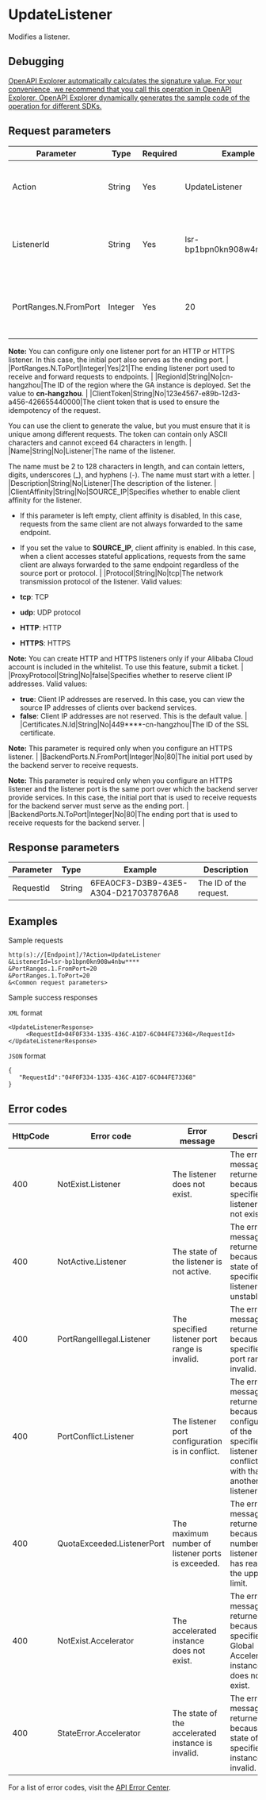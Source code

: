 # UpdateListener

Modifies a listener.

## Debugging

[OpenAPI Explorer automatically calculates the signature value. For your convenience, we recommend that you call this operation in OpenAPI Explorer. OpenAPI Explorer dynamically generates the sample code of the operation for different SDKs.](https://api.aliyun.com/#product=Ga&api=UpdateListener&type=RPC&version=2019-11-20)

## Request parameters

|Parameter|Type|Required|Example|Description|
|---------|----|--------|-------|-----------|
|Action|String|Yes|UpdateListener|The operation that you want to perform. Set the value to **UpdateListener**. |
|ListenerId|String|Yes|lsr-bp1bpn0kn908w4nbw\*\*\*\*|The ID of the listener associated with the endpoint groups that you want to query. |
|PortRanges.N.FromPort|Integer|Yes|20|The initial listener port used to receive and forward requests to endpoints.

 **Note:** You can configure only one listener port for an HTTP or HTTPS listener. In this case, the initial port also serves as the ending port. |
|PortRanges.N.ToPort|Integer|Yes|21|The ending listener port used to receive and forward requests to endpoints. |
|RegionId|String|No|cn-hangzhou|The ID of the region where the GA instance is deployed. Set the value to **cn-hangzhou**. |
|ClientToken|String|No|123e4567-e89b-12d3-a456-426655440000|The client token that is used to ensure the idempotency of the request.

 You can use the client to generate the value, but you must ensure that it is unique among different requests. The token can contain only ASCII characters and cannot exceed 64 characters in length. |
|Name|String|No|Listener|The name of the listener.

 The name must be 2 to 128 characters in length, and can contain letters, digits, underscores \(\_\), and hyphens \(-\). The name must start with a letter. |
|Description|String|No|Listener|The description of the listener. |
|ClientAffinity|String|No|SOURCE\_IP|Specifies whether to enable client affinity for the listener.

 -   If this parameter is left empty, client affinity is disabled, In this case, requests from the same client are not always forwarded to the same endpoint.
-   If you set the value to **SOURCE\_IP**, client affinity is enabled. In this case, when a client accesses stateful applications, requests from the same client are always forwarded to the same endpoint regardless of the source port or protocol. |
|Protocol|String|No|tcp|The network transmission protocol of the listener. Valid values:

 -   **tcp**: TCP
-   **udp**: UDP protocol
-   **HTTP**: HTTP
-   **HTTPS**: HTTPS

 **Note:** You can create HTTP and HTTPS listeners only if your Alibaba Cloud account is included in the whitelist. To use this feature, submit a ticket. |
|ProxyProtocol|String|No|false|Specifies whether to reserve client IP addresses. Valid values:

 -   **true**: Client IP addresses are reserved. In this case, you can view the source IP addresses of clients over backend services.
-   **false**: Client IP addresses are not reserved. This is the default value. |
|Certificates.N.Id|String|No|449\*\*\*\*-cn-hangzhou|The ID of the SSL certificate.

 **Note:** This parameter is required only when you configure an HTTPS listener. |
|BackendPorts.N.FromPort|Integer|No|80|The initial port used by the backend server to receive requests.

 **Note:** This parameter is required only when you configure an HTTPS listener and the listener port is the same port over which the backend server provide services. In this case, the initial port that is used to receive requests for the backend server must serve as the ending port. |
|BackendPorts.N.ToPort|Integer|No|80|The ending port that is used to receive requests for the backend server. |

## Response parameters

|Parameter|Type|Example|Description|
|---------|----|-------|-----------|
|RequestId|String|6FEA0CF3-D3B9-43E5-A304-D217037876A8|The ID of the request. |

## Examples

Sample requests

```
http(s)://[Endpoint]/?Action=UpdateListener
&ListenerId=lsr-bp1bpn0kn908w4nbw****
&PortRanges.1.FromPort=20
&PortRanges.1.ToPort=20
&<Common request parameters>
```

Sample success responses

`XML` format

```
<UpdateListenerResponse>
     <RequestId>04F0F334-1335-436C-A1D7-6C044FE73368</RequestId>
</UpdateListenerResponse>
```

`JSON` format

```
{
   "RequestId":"04F0F334-1335-436C-A1D7-6C044FE73368"
}
```

## Error codes

|HttpCode|Error code|Error message|Description|
|--------|----------|-------------|-----------|
|400|NotExist.Listener|The listener does not exist.|The error message returned because the specified listener does not exist.|
|400|NotActive.Listener|The state of the listener is not active.|The error message returned because the state of the specified listener is unstable.|
|400|PortRangeIllegal.Listener|The specified listener port range is invalid.|The error message returned because the specified port range is invalid.|
|400|PortConflict.Listener|The listener port configuration is in conflict.|The error message returned because the configuration of the specified listener port conflicts with that of another listener port.|
|400|QuotaExceeded.ListenerPort|The maximum number of listener ports is exceeded.|The error message returned because the number of listener ports has reached the upper limit.|
|400|NotExist.Accelerator|The accelerated instance does not exist.|The error message returned because the specified Global Accelerator instance does not exist.|
|400|StateError.Accelerator|The state of the accelerated instance is invalid.|The error message returned because the state of the specified GA instance in invalid.|

For a list of error codes, visit the [API Error Center](https://error-center.alibabacloud.com/status/product/Ga).

